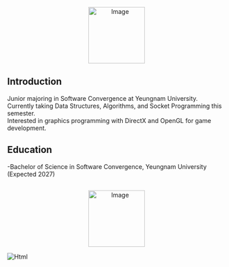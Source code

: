 <p align="center">
<img width="130" height="130" alt="Image" src="https://github.com/user-attachments/assets/1cb03935-acbb-48fd-ab4c-98e66be8241b" />
</p>

## Introduction
Junior majoring in Software Convergence at Yeungnam University.  
Currently taking Data Structures, Algorithms, and Socket Programming this semester.  
Interested in graphics programming with DirectX and OpenGL for game development.


## Education
-Bachelor of Science in Software Convergence, Yeungnam University (Expected 2027)

## 

<p align="center">
<img width="130" height="130" alt="Image" src="https://github.com/user-attachments/assets/c3297b58-6c98-43f0-aff4-9cccbe6d9438" />
</p>

<img alt="Html" src ="https://img.shields.io/badge/HTML5-E34F26.svg?&style=for-the-badge&logo=HTML5&logoColor=white"/> 
